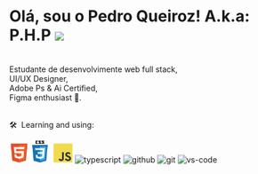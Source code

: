 <h1>Olá, sou o Pedro Queiroz! A.k.a: P.H.P <img src="https://raw.githubusercontent.com/kaueMarques/kaueMarques/master/hi.gif" width="30px"></h1>

<br>

<div>
Estudante de desenvolvimente web full stack,
<br>
UI/UX Designer, <br>
Adobe Ps & Ai Certified, <br>
Figma enthusiast 👀.
</div>
<br>
<p>🛠 &nbsp;Learning and using:</p>
<div>
 <img src="https://raw.githubusercontent.com/devicons/devicon/master/icons/html5/html5-original.svg" alt="html5"  width="35" height="35"/><img src="https://raw.githubusercontent.com/devicons/devicon/master/icons/css3/css3-original-wordmark.svg" alt="css3" width="40" height="40"/> <img src="https://raw.githubusercontent.com/devicons/devicon/master/icons/javascript/javascript-original.svg" alt="javascript" width="35" height="35"/>
 </a> <img src="https://cdn.jsdelivr.net/gh/devicons/devicon/icons/typescript/typescript-original.svg" alt="typescript" width="35" height="35"/>
 </a> <img src="https://cdn.jsdelivr.net/gh/devicons/devicon/icons/github/github-original-wordmark.svg" alt="github" width="40" height="33"/> <img src="https://cdn.jsdelivr.net/gh/devicons/devicon/icons/git/git-plain.svg" alt="git" width="35" height="35"/> <img src="https://cdn.jsdelivr.net/gh/devicons/devicon/icons/vscode/vscode-original.svg" alt="vs-code" width="35" height="35"/>
</div>
